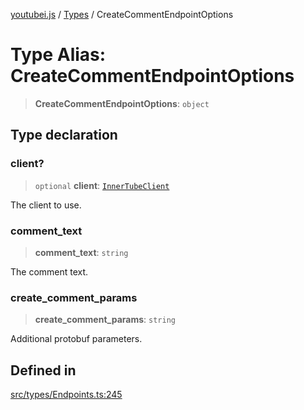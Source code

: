 [youtubei.js](../../../README.md) / [Types](../README.md) / CreateCommentEndpointOptions

# Type Alias: CreateCommentEndpointOptions

> **CreateCommentEndpointOptions**: `object`

## Type declaration

### client?

> `optional` **client**: [`InnerTubeClient`](InnerTubeClient.md)

The client to use.

### comment\_text

> **comment\_text**: `string`

The comment text.

### create\_comment\_params

> **create\_comment\_params**: `string`

Additional protobuf parameters.

## Defined in

[src/types/Endpoints.ts:245](https://github.com/LuanRT/YouTube.js/blob/305a398158a6cac82e6ef288fed4bf1661c89d52/src/types/Endpoints.ts#L245)
